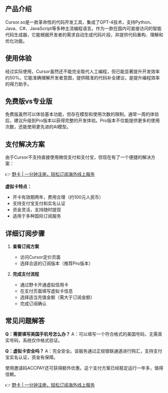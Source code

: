 ## 产品介绍

Cursor.so是一款革命性的代码开发工具，集成了GPT-4技术，支持Python、Java、C#、JavaScript等多种主流编程语言。作为一款在国内可直接访问的智能代码生成器，它能根据开发者的需求自动生成代码片段，并提供代码重构、理解和优化功能。

## 使用体验

经过实际使用，Cursor虽然还不能完全取代人工编程，但已能显著提升开发效率约50%。它能准确理解开发者意图，提供精准的代码补全建议，是提升编程效率的得力助手。

## 免费版vs专业版

免费版虽然可以体验基本功能，但存在模型和使用次数的限制。通常一周的体验后，建议升级到Pro版本以获得完整的开发体验。Pro版本不仅能提供更多的使用次数，还能使用更先进的AI模型。

## 支付解决方案

由于Cursor不支持直接使用微信支付和支付宝，但现在有了一个便捷的解决方案：

👉 [野卡 | 一分钟注册，轻松订阅海外线上服务](https://bit.ly/bewildcard)

**虚拟卡特点：**

- 开卡有效期两年，费用合理（约100元人民币）
- 支持支付宝支付和实名认证
- 资金灵活，支持随时提现
- 适用于多种国际订阅服务

## 详细订阅步骤

1. **查看订阅方案**
   - 访问Cursor定价页面
   - 选择合适的订阅版本（推荐Pro版本）

2. **完成支付流程**
   - 通过野卡开通虚拟信用卡
   - 在支付页面填写虚拟卡信息
   - 选择适当充值金额（需大于订阅金额）
   - 完成订阅确认

## 常见问题解答

**Q：需要填写美国手机号怎么办？**
A：可以填写一个符合格式的美国号码，无需真实号码，系统仅作格式验证。

**Q：虚拟卡安全吗？**
A：完全安全。该服务通过正规银联通道进行购汇，支持支付宝实名认证，资金有保障。

使用邀请码ACCPAY还可获得额外优惠。这个支付方案已经稳定运行一年多，值得信赖。

👉 [野卡 | 一分钟注册，轻松订阅海外线上服务](https://bit.ly/bewildcard)